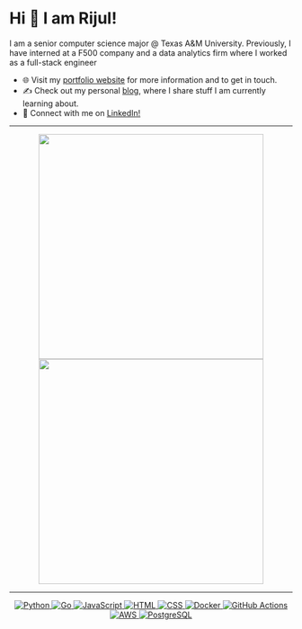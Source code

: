 
# Hi 👋 I am Rijul! 
I am a senior computer science major @ Texas A&M University. Previously, I have interned at a F500 company and a data analytics firm where I worked as a full-stack engineer

- 🌐 Visit my [portfolio website](https://rijulranjan.netlify.app) for more information and to get in touch.
- ✍️ Check out my personal [blog](https://rijulranjan.netlify.app), where I share stuff I am currently learning about. 
- 👋 Connect with me on [LinkedIn!](https://linkedin.com/in/rijulr/)
---

<p align="center">
  <img src="https://github-readme-stats.vercel.app/api?username=rijulrr&show_icons=true&theme=bear" width="400">
  <img src="https://github-readme-streak-stats.herokuapp.com?user=rijulrr&theme=dark&hide_border=true" width="400">
</p>

---
<p align="center">
  <a href="https://www.python.org/" target="_blank">
    <img src="https://img.shields.io/badge/Python-%2314354C.svg?style=flat-square&logo=python&logoColor=white" alt="Python">
  </a>
  <a href="https://go.dev/" target="_blank">
    <img src="https://img.shields.io/badge/Go-00ADD8?style=flat-square&logo=go&logoColor=white" alt="Go">
  </a>
  <a href="https://www.javascript.com/" target="_blank">
    <img src="https://img.shields.io/badge/JavaScript-%23F7DF1E.svg?style=flat-square&logo=javascript&logoColor=black" alt="JavaScript">
  </a>
  <a href="https://html.com/" target="_blank">
    <img src="https://img.shields.io/badge/HTML-%23E34F26.svg?style=flat-square&logo=html5&logoColor=white" alt="HTML">
  </a>
  <a href="https://www.w3.org/Style/CSS/Overview.en.html" target="_blank">
    <img src="https://img.shields.io/badge/CSS-%231572B6.svg?style=flat-square&logo=css3&logoColor=white" alt="CSS">
  </a>
  <a href="https://www.docker.com/" target="_blank">
    <img src="https://img.shields.io/badge/Docker-%232496ED.svg?style=flat-square&logo=docker&logoColor=white" alt="Docker">
  </a>
  <a href="https://github.com/features/actions" target="_blank">
    <img src="https://img.shields.io/badge/GitHub%20Actions-%232671E5.svg?style=flat-square&logo=github-actions&logoColor=white" alt="GitHub Actions">
  </a>
  <a href="https://aws.amazon.com/" target="_blank">
    <img src="https://img.shields.io/badge/AWS-%23FF9900.svg?style=flat-square&logo=amazon-aws&logoColor=white" alt="AWS">
  </a>
    <a href="https://www.postgresql.org/" target="_blank">
    <img src="https://img.shields.io/badge/PostgreSQL-316192?style=flat-square&logo=postgresql&logoColor=white" alt="PostgreSQL">
  </a>
</p>
